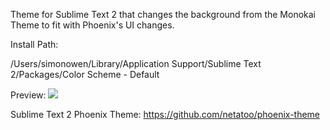 Theme for Sublime Text 2 that changes the background from the Monokai Theme to fit with Phoenix's UI changes.

Install Path:

  /Users/simonowen/Library/Application Support/Sublime Text 2/Packages/Color Scheme - Default


Preview:
<img src="http://farm9.staticflickr.com/8337/8176962559_68d502763e_c.jpg" />

Sublime Text 2 Phoenix Theme:
https://github.com/netatoo/phoenix-theme
